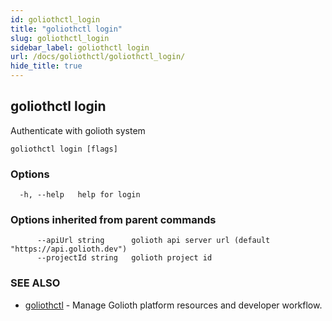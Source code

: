 ```yaml
---
id: goliothctl_login
title: "goliothctl login"
slug: goliothctl_login
sidebar_label: goliothctl login
url: /docs/goliothctl/goliothctl_login/
hide_title: true
---
```

## goliothctl login

Authenticate with golioth system

```
goliothctl login [flags]
```

### Options

```
  -h, --help   help for login
```

### Options inherited from parent commands

```
      --apiUrl string      golioth api server url (default "https://api.golioth.dev")
      --projectId string   golioth project id
```

### SEE ALSO

* [goliothctl](/docs/goliothctl/goliothctl/)	 - Manage Golioth platform resources and developer workflow.

